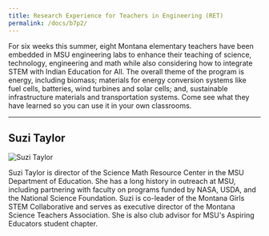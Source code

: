```yaml
---
title: Research Experience for Teachers in Engineering (RET)
permalink: /docs/b7p2/
---
```


For six weeks this summer, eight Montana elementary teachers have been embedded in MSU engineering labs to enhance their teaching of science, technology, engineering and math while also considering how to integrate STEM with Indian Education for All. The overall theme of the program is energy, including biomass; materials for energy conversion systems like fuel cells, batteries, wind turbines and solar cells; and, sustainable infrastructure materials and transportation systems. Come see what they have learned so you can use it in your own classrooms.

***

## Suzi Taylor

![Suzi Taylor](../monday/breakout1/images/taylor.jpeg)

Suzi Taylor is director of the Science Math Resource Center in the MSU Department of Education. She has a long history in outreach at MSU, including partnering with faculty on programs funded by NASA, USDA, and the National Science Foundation. Suzi is co-leader of the Montana Girls STEM Collaborative and serves as executive director of the Montana Science Teachers Association. She is also club advisor for MSU's Aspiring Educators student chapter.